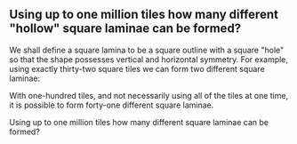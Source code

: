 ## Using up to one million tiles how many different &quot;hollow&quot; square laminae can be formed?

We shall define a square lamina to be a square outline with a square &quot;hole&quot; so that the shape possesses vertical and horizontal symmetry. For example, using exactly thirty-two square tiles we can form two different square laminae:

With one-hundred tiles, and not necessarily using all of the tiles at one time, it is possible to form forty-one different square laminae.

Using up to one million tiles how many different square laminae can be formed?
